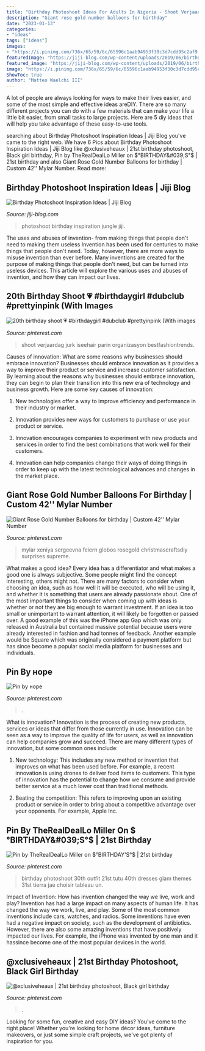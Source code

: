 ```yaml
---
title: "Birthday Photoshoot Ideas For Adults In Nigeria - Shoot Verjaardag Jurk Iseehair Parin Organizasyon Bestfashiontrends"
description: "Giant rose gold number balloons for birthday"
date: "2023-01-13"
categories:
- "ideas"
tags: ["ideas"]
images:
- "https://i.pinimg.com/736x/65/59/6c/65596c1aab94953f30c3d7cdd95c2af9.jpg"
featuredImage: "https://jiji-blog.com/wp-content/uploads/2019/06/birthday-photoshoot-1.jpg"
featured_image: "https://jiji-blog.com/wp-content/uploads/2019/06/birthday-photoshoot-1.jpg"
image: "https://i.pinimg.com/736x/65/59/6c/65596c1aab94953f30c3d7cdd95c2af9.jpg"
ShowToc: true
author: "Matteo Waelchi III"
---
```



A lot of people are always looking for ways to make their lives easier, and some of the most simple and effective ideas areDIY. There are so many different projects you can do with a few materials that can make your life a little bit easier, from small tasks to large projects. Here are 5 diy ideas that will help you take advantage of these easy-to-use tools.

	

		
searching about Birthday Photoshoot Inspiration Ideas | Jiji Blog you've came to the right web. We have 6 Pics about Birthday Photoshoot Inspiration Ideas | Jiji Blog like @xclusiveheaux | 21st birthday photoshoot, Black girl birthday, Pin by TheRealDealLo Miller on $°BIRTHDAY&#039;S°$ | 21st birthday and also Giant Rose Gold Number Balloons for birthday | Custom 42&#039;&#039; Mylar Number. Read more:
		
    
## Birthday Photoshoot Inspiration Ideas | Jiji Blog

<img loading=lazy src="https://jiji-blog.com/wp-content/uploads/2019/06/birthday-photoshoot-1.jpg" onerror="this.onerror=null;this.src='https://tse3.mm.bing.net/th?id=OIP.QkGDsJCN8DNuoN7hleIlSQHaJQ&amp;pid=15.1';" alt="Birthday Photoshoot Inspiration Ideas | Jiji Blog">

_Source: jiji-blog.com_

>photoshoot birthday inspiration jungle jiji. 

	

The uses and abuses of invention- from making things that people don't need to making them useless
Invention has been used for centuries to make things that people don't need. Today, however, there are more ways to misuse invention than ever before. Many inventions are created for the purpose of making things that people don't need, but can be turned into useless devices. This article will explore the various uses and abuses of invention, and how they can impact our lives.

    
## 20th Birthday Shoot 💗 #birthdaygirl #dubclub #prettyinpink (With Images

<img loading=lazy src="https://i.pinimg.com/736x/65/59/6c/65596c1aab94953f30c3d7cdd95c2af9.jpg" onerror="this.onerror=null;this.src='https://tse1.mm.bing.net/th?id=OIP.ugbGV4ykJcikr2h0mceLogHaKs&amp;pid=15.1';" alt="20th birthday shoot 💗 #birthdaygirl #dubclub #prettyinpink (With images">

_Source: pinterest.com_

>shoot verjaardag jurk iseehair parin organizasyon bestfashiontrends. 

	

Causes of innovation: What are some reasons why businesses should embrace innovation?
Businesses should embrace innovation as it provides a way to improve their product or service and increase customer satisfaction. By learning about the reasons why businesses should embrace innovation, they can begin to plan their transition into this new era of technology and business growth. Here are some key causes of innovation:
1. New technologies offer a way to improve efficiency and performance in their industry or market.

2. Innovation provides new ways for customers to purchase or use your product or service.

3. Innovation encourages companies to experiment with new products and services in order to find the best combinations that work well for their customers.

4. Innovation can help companies change their ways of doing things in order to keep up with the latest technological advances and changes in the market place.


    
## Giant Rose Gold Number Balloons For Birthday | Custom 42&#039;&#039; Mylar Number

<img loading=lazy src="https://i.pinimg.com/originals/b3/57/cf/b357cfa8039442f2bfd5bb1a449e3ef2.jpg" onerror="this.onerror=null;this.src='https://tse3.mm.bing.net/th?id=OIP.lh4JjGX7EhSDO-dIXY_dsQHaI2&amp;pid=15.1';" alt="Giant Rose Gold Number Balloons for birthday | Custom 42&#039;&#039; Mylar Number">

_Source: pinterest.com_

>mylar xeniya sergeevna feiern globos rosegold christmascraftsdiy surprises supreme. 

	

What makes a good idea?
Every idea has a differentiator and what makes a good one is always subjective. Some people might find the concept interesting, others might not. There are many factors to consider when choosing an idea, such as how well it will be executed, who will be using it, and whether it is something that users are already passionate about. 
One of the most important things to consider when coming up with ideas is whether or not they are big enough to warrant investment. If an idea is too small or unimportant to warrant attention, it will likely be forgotten or passed over. A good example of this was the iPhone app Gap which was only released in Australia but contained massive potential because users were already interested in fashion and had tonnes of feedback. Another example would be Square which was originally considered a payment platform but has since become a popular social media platform for businesses and individuals.

    
## Pin By нope

<img loading=lazy src="https://i.pinimg.com/originals/73/bd/0f/73bd0f371dd1939d9cb8aa4ed94649ba.jpg" onerror="this.onerror=null;this.src='https://tse3.mm.bing.net/th?id=OIP.qlwxD0PbycUBo5NeJ3N0hAHaHR&amp;pid=15.1';" alt="Pin by нope">

_Source: pinterest.com_

>. 

	

What is innovation?
Innovation is the process of creating new products, services or ideas that differ from those currently in use. Innovation can be seen as a way to improve the quality of life for users, as well as innovation can help companies grow and succeed. There are many different types of innovation, but some common ones include:
1. New technology: This includes any new method or invention that improves on what has been used before. For example, a recent innovation is using drones to deliver food items to customers. This type of innovation has the potential to change how we consume and provide better service at a much lower cost than traditional methods.

2. Beating the competition: This refers to improving upon an existing product or service in order to bring about a competitive advantage over your opponents. For example, Apple Inc.

    
## Pin By TheRealDealLo Miller On $°BIRTHDAY&#039;S°$ | 21st Birthday

<img loading=lazy src="https://i.pinimg.com/736x/3d/63/04/3d6304a065a6dfaff89a3dc15097a303.jpg" onerror="this.onerror=null;this.src='https://tse2.mm.bing.net/th?id=OIP.AJyNyX813h-goqcRMKG6ogHaK2&amp;pid=15.1';" alt="Pin by TheRealDealLo Miller on $°BIRTHDAY&#039;S°$ | 21st birthday">

_Source: pinterest.com_

>birthday photoshoot 30th outfit 21st tutu 40th dresses glam themes 31st tierra jae choisir tableau un. 

	

Impact of Invention: How has invention changed the way we live, work and play?
Invention has had a large impact on many aspects of human life. It has changed the way we work, live, and play. Some of the most common inventions include cars, watches, and radios. Some inventions have even had a negative impact on society, such as the development of antibiotics. However, there are also some amazing inventions that have positively impacted our lives. For example, the iPhone was invented by one man and it hassince become one of the most popular devices in the world.

    
## @xclusiveheaux | 21st Birthday Photoshoot, Black Girl Birthday

<img loading=lazy src="https://i.pinimg.com/originals/3f/9e/02/3f9e02c6bc8e766dd3bb60a29fdc0dcb.jpg" onerror="this.onerror=null;this.src='https://tse1.mm.bing.net/th?id=OIP.oqKARsGYmAQTn1uLsy2xqwHaJ3&amp;pid=15.1';" alt="@xclusiveheaux | 21st birthday photoshoot, Black girl birthday">

_Source: pinterest.com_

>. 

	

Looking for some fun, creative and easy DIY ideas? You've come to the right place! Whether you're looking for home décor ideas, furniture makeovers, or just some simple craft projects, we've got plenty of inspiration for you.

